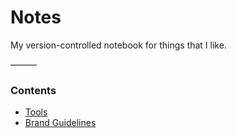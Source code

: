 # Notes
My version-controlled notebook for things that I like.

———

### Contents



- [Tools](tools.md) 
- [Brand Guidelines](brand_guidelines.md)
